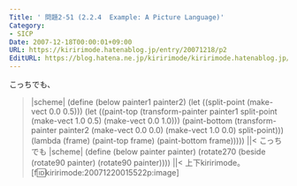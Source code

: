 ```yaml
---
Title: ' 問題2-51 (2.2.4  Example: A Picture Language)'
Category:
- SICP
Date: 2007-12-18T00:00:01+09:00
URL: https://kiririmode.hatenablog.jp/entry/20071218/p2
EditURL: https://blog.hatena.ne.jp/kiririmode/kiririmode.hatenablog.jp/atom/entry/8454420450078215889
---
```



こっちでも、
>|scheme|
(define (below painter1 painter2)
  (let ((split-point (make-vect 0.0 0.5)))
    (let ((paint-top
	   (transform-painter painter1
			      split-point
			      (make-vect 1.0 0.5)
			      (make-vect 0.0 1.0)))
	  (paint-bottom
	   (transform-painter painter2
			      (make-vect 0.0 0.0)
			      (make-vect 1.0 0.0)
			      split-point)))
      (lambda (frame)
	(paint-top frame)
	(paint-bottom frame)))))
||<
こっちでも
>|scheme|
(define (below painter painter)
  (rotate270 (beside (rotate90 painter) (rotate90 painter))))
||<
上下kiririmode。
[f:id:kiririmode:20071220015522p:image]
